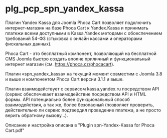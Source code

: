 # plg_pcp_spn_yandex_kassa

Плагин Yandex Kassa для Joomla Phoca Cart позволяет подключить интернет-магазин на базе Phoca Cart к  Yandex.Kassa и принимать платежи всеми доступными в Kassa.Yandex методами с обоеспечением требований 54-ФЗ (стыковка с онлайн кассами и операторами фискальных данных).

Phoca Cart - это бесплатный компонент, позволяющий на бесплатной CMS Joomla быстро создать вполне приличный и функциональный интернет магазин (см. https://phoca.cz/phocacart).

Плагин «spn_yandex_kassa» на текущий момент совместим с Joomla 3.8 и выше и компонентом Phoca Cart версии 3.1.1 и выше.

Плагин взаимодействует с сервисом kassa.yandex.ru посредством API (сервис обеспечивает взаимодействие посредством  API и HTML формы. API потенциально более функциональный способ взаимодействия, а так же, более безопасный (позволяет проверить, действительно ли сервис подтвердил проведение платежа, а не просто верить обратному вызову…). 

Описание и настройка описана в "Plugin spn-Yandex-Kassa for Phoca Cart.pdf" 
